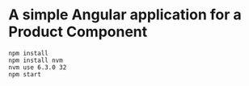 A simple Angular application for a Product Component
=====================================================

```
npm install
npm install nvm
nvm use 6.3.0 32
npm start
```
